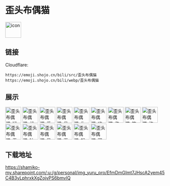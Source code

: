 # 歪头布偶猫
<img src="https://emoji.shojo.cn/bili/src/歪头布偶猫/icon.png" width="50" height="50" alt="icon">

## 链接
Cloudflare:
```
https://emoji.shojo.cn/bili/src/歪头布偶猫
https://emoji.shojo.cn/bili/webp/歪头布偶猫
```
## 展示
<img src="https://emoji.shojo.cn/bili/src/歪头布偶猫/歪头布偶猫-疑问.png" width="50" height="50" alt="歪头布偶猫-疑问">
<img src="https://emoji.shojo.cn/bili/src/歪头布偶猫/歪头布偶猫-想吐.png" width="50" height="50" alt="歪头布偶猫-想吐">
<img src="https://emoji.shojo.cn/bili/src/歪头布偶猫/歪头布偶猫-爱心.png" width="50" height="50" alt="歪头布偶猫-爱心">
<img src="https://emoji.shojo.cn/bili/src/歪头布偶猫/歪头布偶猫-呆滞.png" width="50" height="50" alt="歪头布偶猫-呆滞">
<img src="https://emoji.shojo.cn/bili/src/歪头布偶猫/歪头布偶猫-生气.png" width="50" height="50" alt="歪头布偶猫-生气">
<img src="https://emoji.shojo.cn/bili/src/歪头布偶猫/歪头布偶猫-吃鱼.png" width="50" height="50" alt="歪头布偶猫-吃鱼">
<img src="https://emoji.shojo.cn/bili/src/歪头布偶猫/歪头布偶猫-伤心.png" width="50" height="50" alt="歪头布偶猫-伤心">
<img src="https://emoji.shojo.cn/bili/src/歪头布偶猫/歪头布偶猫-笑出猪叫.png" width="50" height="50" alt="歪头布偶猫-笑出猪叫">
<img src="https://emoji.shojo.cn/bili/src/歪头布偶猫/歪头布偶猫-抱抱.png" width="50" height="50" alt="歪头布偶猫-抱抱">
<img src="https://emoji.shojo.cn/bili/src/歪头布偶猫/歪头布偶猫-无语.png" width="50" height="50" alt="歪头布偶猫-无语">
<img src="https://emoji.shojo.cn/bili/src/歪头布偶猫/歪头布偶猫-呐花花.png" width="50" height="50" alt="歪头布偶猫-呐花花">
<img src="https://emoji.shojo.cn/bili/src/歪头布偶猫/歪头布偶猫-早早早.png" width="50" height="50" alt="歪头布偶猫-早早早">
<img src="https://emoji.shojo.cn/bili/src/歪头布偶猫/歪头布偶猫-再见.png" width="50" height="50" alt="歪头布偶猫-再见">
<img src="https://emoji.shojo.cn/bili/src/歪头布偶猫/歪头布偶猫-起飞.png" width="50" height="50" alt="歪头布偶猫-起飞">
<img src="https://emoji.shojo.cn/bili/src/歪头布偶猫/歪头布偶猫-可爱.png" width="50" height="50" alt="歪头布偶猫-可爱">

## 下载地址

https://shamiko-my.sharepoint.com/:u:/g/personal/img_yuru_pro/EfmDmGImt7JHscA2yem45C4B3yLphrxkXgZojvPS6bmvlQ